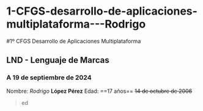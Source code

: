 # 1-CFGS-desarrollo-de-aplicaciones-multiplataforma---Rodrigo

#1º CFGS Desarrollo de Aplicaciones Multiplataforma
## LND - Lenguaje de Marcas
### A 19 de septiembre de 2024

Nombre: *Rodrigo* **López Pérez**
Edad: ==17 años== ~~14 de octubre de 2006~~
>ed
